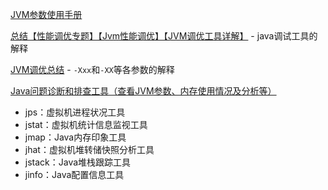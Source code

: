[JVM参数使用手册](https://segmentfault.com/a/1190000010603813)

[总结【性能调优专题】【Jvm性能调优】【JVM调优工具详解】](https://zhuanlan.zhihu.com/p/154172545)
    - java调试工具的解释

[JVM调优总结](https://www.cnblogs.com/houziwty/p/6178032.html)
    - `-Xxx`和`-XX`等各参数的解释

[Java问题诊断和排查工具（查看JVM参数、内存使用情况及分析等） ](https://www.cnblogs.com/z-sm/p/6745375.html)


- jps：虚拟机进程状况工具
- jstat：虚拟机统计信息监视工具
- jmap：Java内存印象工具
- jhat：虚拟机堆转储快照分析工具
- jstack：Java堆栈跟踪工具
- jinfo：Java配置信息工具
